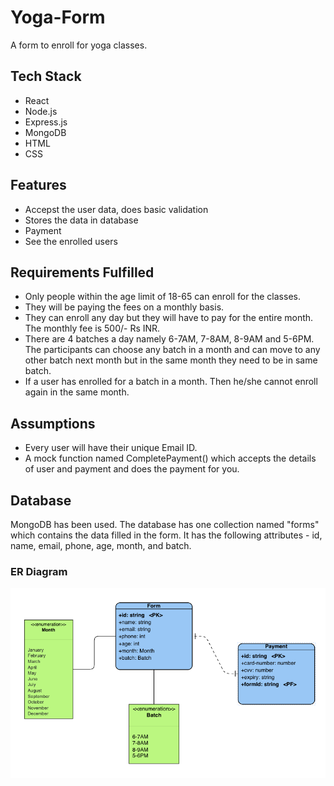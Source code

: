 # Yoga-Form
A form to enroll for yoga classes.

## Tech Stack
- React
- Node.js
- Express.js
- MongoDB
- HTML
- CSS

## Features
- Accepst the user data, does basic validation 
- Stores the data in database
- Payment 
- See the enrolled users

## Requirements Fulfilled
- Only people within the age limit of 18-65 can enroll for the classes.
- They will be paying the fees on a monthly basis.
- They can enroll any day but they will have to pay for the entire month. The monthly fee is 500/- Rs INR.
- There are 4 batches a day namely 6-7AM, 7-8AM, 8-9AM and 5-6PM. The participants can choose any batch in a month and can move to any other batch next month but in the same month they need to be in same batch.
- If a user has enrolled for a batch in a month. Then he/she cannot enroll again in the same month.

## Assumptions
- Every user will have their unique Email ID.
- A mock function named CompletePayment() which accepts the details of user and payment and does the payment for you.

## Database
MongoDB has been used. The database has one collection named "forms" which contains the data filled in the form. It has the following attributes - id, name, email, phone, age, month, and batch. 

### ER Diagram
![](./images/er-diagram.png)